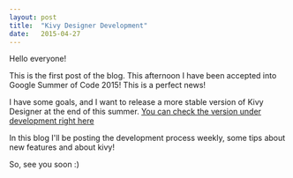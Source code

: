 ```yaml
---
layout: post
title:  "Kivy Designer Development"
date:   2015-04-27
---
```


Hello everyone!

This is the first post of the blog. This afternoon I have been accepted into Google Summer of Code 2015! This is a perfect news!

I have some goals, and I want to release a more stable version of Kivy Designer at the end of this summer. [You can check the version under development right here](http://github.com/aron-bordin/kivy-designer)

In this blog I'll be posting the development process weekly, some tips about new features and about kivy!


So, see you soon :)